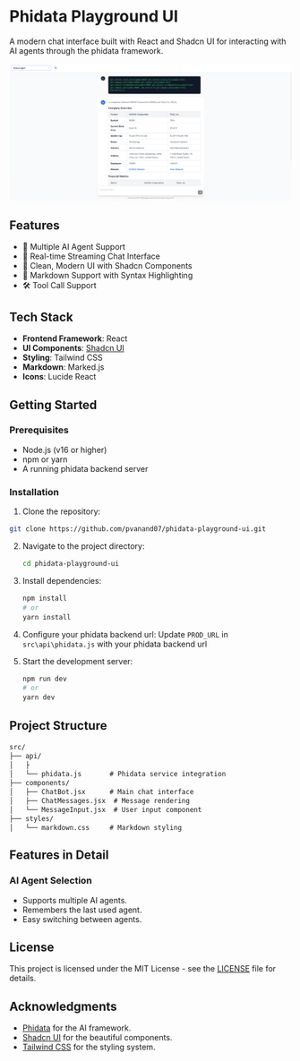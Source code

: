 # Phidata Playground UI

A modern chat interface built with React and Shadcn UI for interacting with AI agents through the phidata framework.

![Phidata Playground UI Screenshot](phidata-ui.png)

## Features

- 🤖 Multiple AI Agent Support
- 💬 Real-time Streaming Chat Interface
- 🎨 Clean, Modern UI with Shadcn Components
- 📝 Markdown Support with Syntax Highlighting
- 🛠️ Tool Call Support

## Tech Stack

- **Frontend Framework**: React
- **UI Components**: [Shadcn UI](https://ui.shadcn.com/)
- **Styling**: Tailwind CSS
- **Markdown**: Marked.js
- **Icons**: Lucide React

## Getting Started

### Prerequisites

- Node.js (v16 or higher)
- npm or yarn
- A running phidata backend server

### Installation

1. Clone the repository:

```bash
git clone https://github.com/pvanand07/phidata-playground-ui.git
```

2. Navigate to the project directory:
   ```bash
   cd phidata-playground-ui
   ```

3. Install dependencies:
   ```bash
   npm install
   # or
   yarn install
   ```

4. Configure your phidata backend url:
  Update `PROD_URL` in `src\api\phidata.js` with your phidata backend url

5. Start the development server:
   ```bash
   npm run dev
   # or
   yarn dev
   ```

## Project Structure

```
src/
├── api/
│   ├
│   └── phidata.js       # Phidata service integration
├── components/
│   ├── ChatBot.jsx      # Main chat interface
│   ├── ChatMessages.jsx  # Message rendering
│   └── MessageInput.jsx  # User input component
├── styles/
│   └── markdown.css     # Markdown styling

```

## Features in Detail

### AI Agent Selection
- Supports multiple AI agents.
- Remembers the last used agent.
- Easy switching between agents.


## License

This project is licensed under the MIT License - see the [LICENSE](LICENSE) file for details.

## Acknowledgments

- [Phidata](https://github.com/phidatahq/phidata) for the AI framework.
- [Shadcn UI](https://ui.shadcn.com/) for the beautiful components.
- [Tailwind CSS](https://tailwindcss.com/) for the styling system.